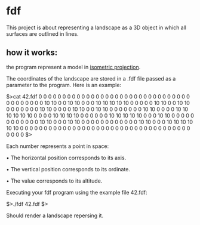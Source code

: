 # fdf
This project is about representing a landscape as a 3D object in which all surfaces are outlined in lines.

## how it works:

the program represent a model  in [isometric projection](en.wikipedia.org/wiki/Isometric_projection).

The coordinates of the landscape are stored in a .fdf file passed as a parameter to
the program. Here is an example:

$>cat 42.fdf
0 0 0  0  0  0  0  0  0 0 0 0  0  0  0  0  0  0 0
0 0 0  0  0  0  0  0  0 0 0 0  0  0  0  0  0  0 0
0 0 10 10 0  0  10 10 0 0 0 10 10 10 10 10 0  0 0
0 0 10 10 0  0  10 10 0 0 0 0  0  0  0  10 10 0 0
0 0 10 10 0  0  10 10 0 0 0 0  0  0  0  10 10 0 0
0 0 10 10 10 10 10 10 0 0 0 0  10 10 10 10 0  0 0
0 0 0  10 10 10 10 10 0 0 0 10 10 0  0  0  0  0 0
0 0 0  0  0  0  10 10 0 0 0 10 10 0  0  0  0  0 0
0 0 0  0  0  0  10 10 0 0 0 10 10 10 10 10 10 0 0
0 0 0  0  0  0  0  0  0 0 0 0  0  0  0  0  0  0 0
0 0 0  0  0  0  0  0  0 0 0 0  0  0  0  0  0  0 0
$>

Each number represents a point in space:

• The horizontal position corresponds to its axis.

• The vertical position corresponds to its ordinate.

• The value corresponds to its altitude.

Executing your fdf program using the example file 42.fdf:

$>./fdf 42.fdf
$>

Should render a landscape repersing it.
